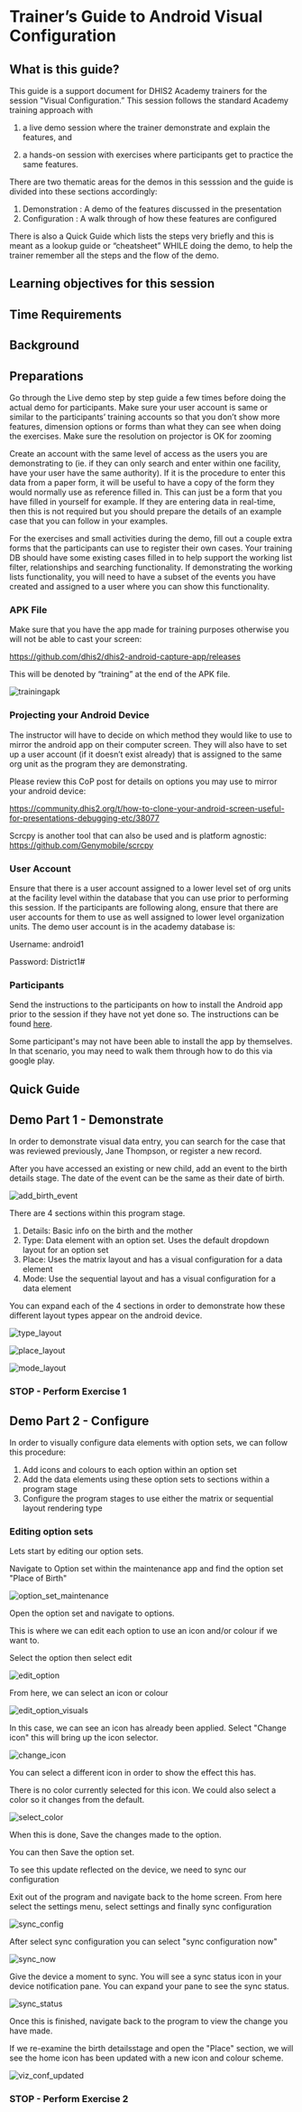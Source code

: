 # Trainer’s Guide to Android Visual Configuration

## What is this guide?

This guide is a support document for DHIS2 Academy trainers for the session "Visual Configuration.” This session follows the standard Academy training approach with

1. a live demo session where the trainer demonstrate and explain the features, and 
   
2. a hands-­on session with exercises where participants get to practice the same features.

There are two thematic areas for the demos in this sesssion and the guide is divided into these sections accordingly:

1. Demonstration : A demo of the features discussed in the presentation
2. Configuration : A walk through of how these features are configured

There is also a Quick Guide which lists the steps very briefly and this is meant as a lookup
guide or “cheatsheet” WHILE doing the demo, to help the trainer remember all the steps
and the flow of the demo.

## Learning objectives for this session



## Time Requirements

## Background

## Preparations

Go through the Live demo step by step guide a few times before doing the actual demo for participants.
Make sure your user account is same or similar to the participants’ training accounts so that you don’t show more features, dimension options or forms than what they can see when doing the exercises.
Make sure the resolution on projector is OK for zooming

Create an account with the same level of access as the users you are demonstrating to (ie. if they can only search and enter within one facility, have your user have the same authority). If it is the procedure to enter this data from a paper form, it will be useful to have a copy of the form they would normally use as reference filled in. This can just be a form that you have filled in yourself for example. If they are entering data in real-time, then this is not required but you should prepare the details of an example case that you can follow in your examples.

For the exercises and small activities during the demo, fill out a couple extra forms that the participants can use to register their own cases. Your training DB should have some existing cases filled in to help support the working list filter, relationships and searching functionality. If demonstrating the working lists functionality, you will need to have a subset of the events you have created and assigned to a user where you can show this functionality.

### APK File

Make sure that you have the app made for training purposes otherwise you will not be able to cast your screen:

https://github.com/dhis2/dhis2-android-capture-app/releases

This will be denoted by “training” at the end of the APK file.

![trainingapk](images/training_apk.png)

### Projecting your Android Device

The instructor will have to decide on which method they would like to use to mirror the android app on their computer screen. They will also have to set up a user account (if it doesn’t exist already) that is assigned to the same org unit as the program they are demonstrating.

Please review this CoP post for details on options you may use to mirror your android device:

https://community.dhis2.org/t/how-to-clone-your-android-screen-useful-for-presentations-debugging-etc/38077

Scrcpy is another tool that can also be used and is platform agnostic:
https://github.com/Genymobile/scrcpy

### User Account

Ensure that there is a user account assigned to a lower level set of org units at the facility level within the database that you can use prior to performing this session. If the participants are following along, ensure that there are user accounts for them to use as well assigned to lower level organization units. The demo user account is in the academy database is:

Username: android1

Password: District1#

### Participants

Send the instructions to the participants on how to install the Android app prior to the session if they have not yet done so. The instructions can be found [here](https://docs.google.com/document/d/1SUUUdmPSDycFtdB9yUMq8ZWiWf8gNOu5xvtNj4_V63U/edit?usp=sharing).

Some participant's may not have been able to install the app by themselves. In that scenario, you may need to walk them through how to do this via google play.

## Quick Guide


## Demo Part 1 - Demonstrate

In order to demonstrate visual data entry, you can search for the case that was reviewed previously, Jane Thompson, or register a new record. 

After you have accessed an existing or new child, add an event to the birth details stage. The date of the event can be the same as their date of birth.

![add_birth_event](images/vizentry/add_birth_event.png)

There are 4 sections within this program stage.

1. Details: Basic info on the birth and the mother
2. Type: Data element with an option set. Uses the default dropdown layout for an option set
3. Place: Uses the matrix layout and has a visual configuration for a data element
4. Mode: Use the sequential layout and has a visual configuration for a data element

You can expand each of the 4 sections in order to demonstrate how these different layout types appear on the android device.

![type_layout](images/vizentry/type_layout.png)

![place_layout](images/vizentry/place_layout.png)

![mode_layout](images/vizentry/mode_layout.png)

### STOP - Perform Exercise 1

## Demo Part 2 - Configure

In order to visually configure data elements with option sets, we can follow this procedure:

1. Add icons and colours to each option within an option set
2. Add the data elements using these option sets to sections within a program stage
3. Configure the program stages to use either the matrix or sequential layout rendering type

### Editing option sets

Lets start by editing our option sets.

Navigate to Option set within the maintenance app and find the option set "Place of Birth"

![option_set_maintenance](images/vizentry/option_set_maintenance.png)

Open the option set and navigate to options.

This is where we can edit each option to use an icon and/or colour if we want to.

Select the option then select edit

![edit_option](images/vizentry/edit_option.png)

From here, we can select an icon or colour

![edit_option_visuals](images/vizentry/edit_option_visuals.png)

In this case, we can see an icon has already been applied. Select "Change icon" this will bring up the icon selector.

![change_icon](images/vizentry/change_icon.png)

You can select a different icon in order to show the effect this has.

There is no color currently selected for this icon. We could also select a color so it changes from the default.

![select_color](images/vizentry/select_color.png)

When this is done, Save the changes made to the option.

You can then Save the option set.

To see this update reflected on the device, we need to sync our configuration

Exit out of the program and navigate back to the home screen. From here select the settings menu, select settings and finally sync configuration

![sync_config](images/vizentry/sync_config.png)

After select sync configuration you can select "sync configuration now"

![sync_now](images/vizentry/sync_config_now.png)

Give the device a moment to sync. You will see a sync status icon in your device notification pane. You can expand your pane to see the sync status.

![sync_status](images/vizentry/sync_status.png)

Once this is finished, navigate back to the program to view the change you have made.

If we re-examine the birth detailsstage and open the "Place" section, we will see the home icon has been updated with a new icon and colour scheme.

![viz_conf_updated](images/vizentry/viz_conf_updated.png)

### STOP - Perform Exercise 2